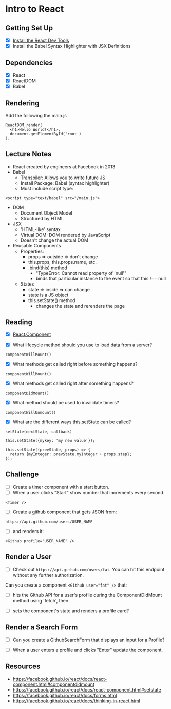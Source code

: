# Intro to React

## Getting Set Up

- [x] [Install the React Dev Tools](https://chrome.google.com/webstore/detail/react-developer-tools/fmkadmapgofadopljbjfkapdkoienihi/related)
- [x] Install the Babel Syntax Highlighter with JSX Definitions

## Dependencies

- [x] React
- [x] ReactDOM
- [x] Babel

## Rendering

Add the following the main.js

```
ReactDOM.render(
  <h1>Hello World!</h1>,
  document.getElementById('root')
);
```

## Lecture Notes

- React created by engineers at Facebook in 2013
- Babel
    - Transpiler: Allows you to write future JS
    - Install Package: Babel (syntax highlighter)
    - Must include script type: 
```
<script type="text/babel" src="/main.js">
```
- DOM
    - Document Object Model
    - Structured by HTML
- JSX
    - 'HTML-like' syntax
    - Virtual DOM: DOM rendered by JavaScript
    - Doesn't change the actual DOM
- Reusable Components 
    - Properties:
        - props => outside => don't change
        - this.props, this.props.name, etc. 
        - .bind(this) method
            - "TypeError: Cannot read property of 'null'"
            - binds that particular instance to the event so that this !== null
    - States
        - state => inside => can change
        - state is a JS object
        - this.setState() method
            - changes the state and rerenders the page

## Reading

- [x] [React.Component](https://facebook.github.io/react/docs/react-component.html)

- [x] What lifecycle method should you use to load data from a server?
```
componentWillMount()
```

- [x] What methods get called right before something happens?
```
componentWillMount()
```

- [x] What methods get called right after something happens?
```
componentDidMount()

```

- [x] What method should be used to invalidate timers?
```
componentWillUnmount()
```

- [x] What are the different ways this.setState can be called?
```
setState(nextState, callback)
```
```
this.setState({mykey: 'my new value'});
```
```
this.setState((prevState, props) => {
  return {myInteger: prevState.myInteger + props.step};
});
```

## Challenge

- [ ] Create a timer component with a start button.
- [ ] When a user clicks "Start" show number that increments every second.
```
<Timer />
```
- [ ] Create a github component that gets JSON from:
```
https://api.github.com/users/USER_NAME
```
- [ ] and renders it:
```
<Github profile="USER_NAME" />
```

## Render a User

- [ ] Check out `https://api.github.com/users/fat`. You can hit this endpoint without any further authorization.

Can you create a component `<Github user="fat" />` that:

- [ ] hits the Github API for a user's profile during the ComponentDidMount method using 'fetch', then

- [ ] sets the component's state and renders a profile card?

## Render a Search Form

- [ ] Can you create a GithubSearchForm that displays an input for a Profile?

- [ ] When a user enters a profile and clicks "Enter" update the <Github /> component.

## Resources

- https://facebook.github.io/react/docs/react-component.html#componentdidmount
- https://facebook.github.io/react/docs/react-component.html#setstate
- https://facebook.github.io/react/docs/forms.html
- https://facebook.github.io/react/docs/thinking-in-react.html



